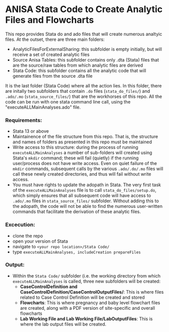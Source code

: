 # ANISA Stata Code to Create Analytic Files and Flowcharts

This repo provides Stata do and ado files that will create numerous analtyic files. At the outset, there are three main folders:
- AnalyticFilesForExternalSharing: this subfolder is empty initially, but will receive a set of created analytic files
- Source Anisa Tables: this subfolder contains only .dta (Stata) files that are the source/raw tables from which analytic files are derived
- Stata Code: this subfolder contains all the analytic code that will generate files from the source .dta file

It is the last folder (Stata Code) where all the action lies. In this folder, there are initally two subfolders that contain `.do` files (`stata_do_files/`) and `.ado/.mo` (`stata_source_files/`) that are the workhorses of this repo. All the code can be run with one stata command line call, using the "executeALLMainAnalyses.ado" file.

### Requirements:
- Stata 13 or above
- Maintainence of the file structure from this repo. That is, the structure and names of folders as presented in this repo must be maintained
- Write access to this structure: during the process of running `executeALLMainAnalyses` a number of sub-folders will created using Stata's `mkdir` command; these will fail (quietly) if the running user/process does not have write access. Even on quiet failure of the `mkdir` commands, subsequent calls by the various `.ado/.do/.mo` files will call these newly created directories, and thus will fail without write access. 
- You must have rights to update the adopath in Stata. The very first task of the `executeALLMainAnalyses` file is to call `stata_do_files/setup.do`, which simply ensures that all subsequent code will have access to `.ado/.mo` files in `stata_source_files/` subfolder. Without adding this to the adopath, the code will not be able to find the numerous user-written commands that facilitate the derivation of these analytic files.

### Excecution:
- clone the repo
- open your version of Stata
- navigate to `<your repo location>/Stata Code/`
- type `executeALLMainAnalyses, includeCreation prepareFiles`

### Output:
- Within the `Stata Code/` subfolder (i.e. the working directory from which `executeALLMainAnalyses` is called, three new subfolders will be created:
  - **CaseControlDefinition and CaseControlDefinition/CaseControlOutputFiles/**: This is where files related to Case Control Definition will be created and stored
  - **Flowcharts**: This is where pregnancy and baby level flowchart files are created, along with a PDF version of site-specific and overall flowcharts 
  - **Lab Working File and Lab Working File/LabOutputFiles**: This is where the lab output files will be created.

